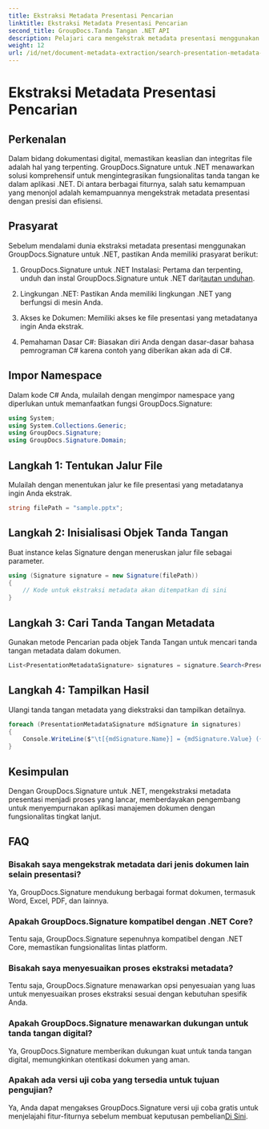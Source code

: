 ```yaml
---
title: Ekstraksi Metadata Presentasi Pencarian
linktitle: Ekstraksi Metadata Presentasi Pencarian
second_title: GroupDocs.Tanda Tangan .NET API
description: Pelajari cara mengekstrak metadata presentasi menggunakan GroupDocs.Signature untuk .NET. Tingkatkan kemampuan manajemen dokumen Anda dengan mudah.
weight: 12
url: /id/net/document-metadata-extraction/search-presentation-metadata-extraction/
---
```


# Ekstraksi Metadata Presentasi Pencarian

## Perkenalan
Dalam bidang dokumentasi digital, memastikan keaslian dan integritas file adalah hal yang terpenting. GroupDocs.Signature untuk .NET menawarkan solusi komprehensif untuk mengintegrasikan fungsionalitas tanda tangan ke dalam aplikasi .NET. Di antara berbagai fiturnya, salah satu kemampuan yang menonjol adalah kemampuannya mengekstrak metadata presentasi dengan presisi dan efisiensi.
## Prasyarat
Sebelum mendalami dunia ekstraksi metadata presentasi menggunakan GroupDocs.Signature untuk .NET, pastikan Anda memiliki prasyarat berikut:
1.  GroupDocs.Signature untuk .NET Instalasi: Pertama dan terpenting, unduh dan instal GroupDocs.Signature untuk .NET dari[tautan unduhan](https://releases.groupdocs.com/signature/net/).
   
2. Lingkungan .NET: Pastikan Anda memiliki lingkungan .NET yang berfungsi di mesin Anda.
   
3. Akses ke Dokumen: Memiliki akses ke file presentasi yang metadatanya ingin Anda ekstrak.
   
4. Pemahaman Dasar C#: Biasakan diri Anda dengan dasar-dasar bahasa pemrograman C# karena contoh yang diberikan akan ada di C#.

## Impor Namespace
Dalam kode C# Anda, mulailah dengan mengimpor namespace yang diperlukan untuk memanfaatkan fungsi GroupDocs.Signature:
```csharp
using System;
using System.Collections.Generic;
using GroupDocs.Signature;
using GroupDocs.Signature.Domain;
```
## Langkah 1: Tentukan Jalur File
Mulailah dengan menentukan jalur ke file presentasi yang metadatanya ingin Anda ekstrak.
```csharp
string filePath = "sample.pptx";
```
## Langkah 2: Inisialisasi Objek Tanda Tangan
Buat instance kelas Signature dengan meneruskan jalur file sebagai parameter.
```csharp
using (Signature signature = new Signature(filePath))
{
    // Kode untuk ekstraksi metadata akan ditempatkan di sini
}
```
## Langkah 3: Cari Tanda Tangan Metadata
Gunakan metode Pencarian pada objek Tanda Tangan untuk mencari tanda tangan metadata dalam dokumen.
```csharp
List<PresentationMetadataSignature> signatures = signature.Search<PresentationMetadataSignature>(SignatureType.Metadata);
```
## Langkah 4: Tampilkan Hasil
Ulangi tanda tangan metadata yang diekstraksi dan tampilkan detailnya.
```csharp
foreach (PresentationMetadataSignature mdSignature in signatures)
{
    Console.WriteLine($"\t[{mdSignature.Name}] = {mdSignature.Value} ({mdSignature.Type})");
}
```

## Kesimpulan
Dengan GroupDocs.Signature untuk .NET, mengekstraksi metadata presentasi menjadi proses yang lancar, memberdayakan pengembang untuk menyempurnakan aplikasi manajemen dokumen dengan fungsionalitas tingkat lanjut.
## FAQ
### Bisakah saya mengekstrak metadata dari jenis dokumen lain selain presentasi?
Ya, GroupDocs.Signature mendukung berbagai format dokumen, termasuk Word, Excel, PDF, dan lainnya.
### Apakah GroupDocs.Signature kompatibel dengan .NET Core?
Tentu saja, GroupDocs.Signature sepenuhnya kompatibel dengan .NET Core, memastikan fungsionalitas lintas platform.
### Bisakah saya menyesuaikan proses ekstraksi metadata?
Tentu saja, GroupDocs.Signature menawarkan opsi penyesuaian yang luas untuk menyesuaikan proses ekstraksi sesuai dengan kebutuhan spesifik Anda.
### Apakah GroupDocs.Signature menawarkan dukungan untuk tanda tangan digital?
Ya, GroupDocs.Signature memberikan dukungan kuat untuk tanda tangan digital, memungkinkan otentikasi dokumen yang aman.
### Apakah ada versi uji coba yang tersedia untuk tujuan pengujian?
 Ya, Anda dapat mengakses GroupDocs.Signature versi uji coba gratis untuk menjelajahi fitur-fiturnya sebelum membuat keputusan pembelian[Di Sini](https://releases.groupdocs.com/).